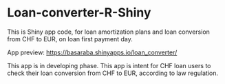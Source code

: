 # Loan-converter-R-Shiny
This is Shiny app code, for loan amortization plans and loan conversion from CHF to EUR, on loan first payment day. 

App preview: https://basaraba.shinyapps.io/loan_converter/

This app is in developing phase. This app is intent for CHF loan users to check their loan conversion from CHF to EUR, according to law regulation.

